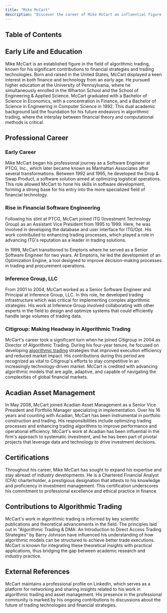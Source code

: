 ```yaml
---
title: "Mike McCart"
description: "Discover the career of Mike McCart an influential figure in algorithmic trading with notable contributions to financial strategies and trading technologies"
---
```




## Table of Contents

## Early Life and Education

Mike McCart is an established figure in the field of algorithmic trading, known for his significant contributions to financial strategies and trading technologies. Born and raised in the United States, McCart displayed a keen interest in both finance and technology from an early age. He pursued higher education at the University of Pennsylvania, where he simultaneously enrolled in the Wharton School and the School of Engineering & Applied Science. McCart graduated with a Bachelor of Science in Economics, with a concentration in Finance, and a Bachelor of Science in Engineering in Computer Science in 1992. This dual academic background laid the foundation for his future endeavors in algorithmic trading, where the interplay between financial theory and computational methods is critical.

## Professional Career

### Early Career

Mike McCart began his professional journey as a Software Engineer at PTCG, Inc., which later became known as Manhattan Associates after several transformations. Between 1992 and 1995, he developed the Drop & Swap Product, a software solution aimed at optimizing logistical operations. This role allowed McCart to hone his skills in software development, forming a strong base for his entry into the more specialized field of financial technology.

### Rise in Financial Software Engineering

Following his stint at PTCG, McCart joined ITG (Investment Technology Group) as an Assistant Vice President from 1995 to 1999. Here, he was involved in developing the database and user interface for ITG/Opt. His work contributed to enhancing trading processes, which played a role in advancing ITG's reputation as a leader in trading solutions.

In 1999, McCart transitioned to Emptoris where he served as a Senior Software Engineer for two years. At Emptoris, he led the development of an Optimization Engine, a tool designed to improve decision-making processes in trading and procurement operations. 

### Inference Group, LLC

From 2001 to 2004, McCart worked as a Senior Software Engineer and Principal at Inference Group, LLC. In this role, he developed trading infrastructure which was critical for implementing complex algorithmic strategies. His work at Inference Group involved collaborating with other experts in the field to design and optimize systems that could efficiently handle large volumes of trading data.

### Citigroup: Making Headway in Algorithmic Trading

McCart's career took a significant turn when he joined Citigroup in 2004 as Director of Algorithmic Trading. During his four-year tenure, he focused on developing [algorithmic trading](/wiki/algorithmic-trading) strategies that improved execution efficiency and reduced market impact. His contributions during this period are recognized as vital to Citigroup's efforts to stay competitive in an increasingly technology-driven market. McCart is credited with advancing algorithmic models that are agile, adaptive, and capable of navigating the complexities of global financial markets.

## Acadian Asset Management

In May 2008, McCart joined Acadian Asset Management as a Senior Vice President and Portfolio Manager specializing in implementation. Over his 16 years and counting with Acadian, McCart has been instrumental in portfolio construction and trading. His responsibilities include optimizing trading processes and enhancing trading algorithms to improve performance and operational efficiency. McCart's work at Acadian has been influential in the firm's approach to systematic investment, and he has been part of pivotal projects that leverage data and technology to drive investment decisions.

## Certifications

Throughout his career, Mike McCart has sought to expand his expertise and stay abreast of industry developments. He is a Chartered Financial Analyst (CFA) charterholder, a prestigious designation that attests to his knowledge and proficiency in investment management. This certification underscores his commitment to professional excellence and ethical practice in finance.

## Contributions to Algorithmic Trading

McCart's work in algorithmic trading is informed by key scientific publications and theoretical advancements in the field. The principles laid out in "Algorithmic Trading & DMA: An Introduction to Direct Access Trading Strategies" by Barry Johnson have influenced his understanding of how algorithmic models can be structured to achieve better trade executions. McCart is known for integrating these theoretical insights with practical applications, thus bridging the gap between academic research and industry practice.

## External References

McCart maintains a professional profile on LinkedIn, which serves as a platform for networking and sharing insights related to his work in algorithmic trading and asset management. His presence in the professional community is marked by his ongoing contributions to discussions about the future of trading technologies and financial strategies.